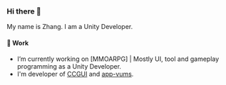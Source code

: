 ### Hi there 👋

My name is Zhang. I am a Unity Developer.

#### 🔭 Work 

* I’m currently working on [MMOARPG] | Mostly UI, tool and gameplay programming as a Unity Developer.
* I'm developer of [CCGUI](https://github.com/devagame/ccgui) and [app-vums](https://github.com/devagame/app-vums).
